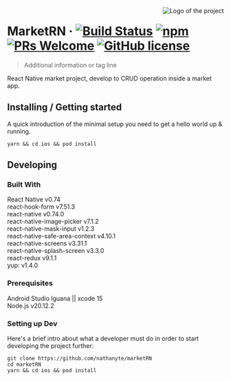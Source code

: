 <img src="./images/logo.sample.png" alt="Logo of the project" align="right">

# MarketRN &middot; [![Build Status](https://img.shields.io/travis/npm/npm/latest.svg?style=flat-square)](https://travis-ci.org/npm/npm) [![npm](https://img.shields.io/npm/v/npm.svg?style=flat-square)](https://www.npmjs.com/package/npm) [![PRs Welcome](https://img.shields.io/badge/PRs-welcome-brightgreen.svg?style=flat-square)](http://makeapullrequest.com) [![GitHub license](https://img.shields.io/badge/license-MIT-blue.svg?style=flat-square)](https://github.com/your/your-project/blob/master/LICENSE)
> Additional information or tag line

React Native market project, develop to CRUD operation inside a market app.

## Installing / Getting started

A quick introduction of the minimal setup you need to get a hello world up &
running.

```shell
yarn && cd ios && pod install
```


## Developing

### Built With
React Native v0.74 <br /> 
react-hook-form v7.51.3 <br /> 
react-native v0.74.0 <br /> 
react-native-image-picker v7.1.2 <br /> 
react-native-mask-input v1.2.3 <br /> 
react-native-safe-area-context v4.10.1 <br /> 
react-native-screens v3.31.1 <br /> 
react-native-splash-screen v3.3.0 <br /> 
react-redux v9.1.1 <br /> 
yup: v1.4.0 <br /> 

### Prerequisites
Android Studio Iguana || xcode 15 <br /> 
Node.js v20.12.2  <br /> 


### Setting up Dev

Here's a brief intro about what a developer must do in order to start developing
the project further:

```shell
git clone https://github.com/nathanyte/marketRN
cd marketRN
yarn && cd ios && pod install
```
